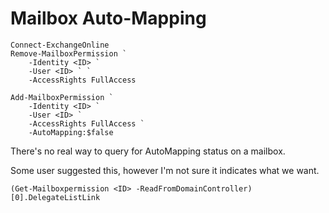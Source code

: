# Mailbox Auto-Mapping

```
Connect-ExchangeOnline
Remove-MailboxPermission `
	-Identity <ID> `
	-User <ID> ` `
	-AccessRights FullAccess

Add-MailboxPermission `
	-Identity <ID> `
	-User <ID> `
	-AccessRights FullAccess `
	-AutoMapping:$false
```


There's no real way to query for AutoMapping status on a mailbox.

Some user suggested this, however I'm not sure it indicates what we want.
```
(Get-Mailboxpermission <ID> -ReadFromDomainController)[0].DelegateListLink
```